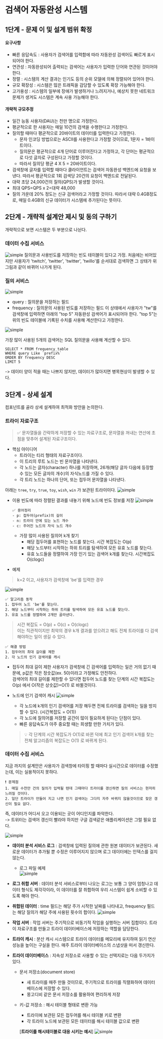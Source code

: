 # 검색어 자동완성 시스템
## 1단계 - 문제 이 및 설계 범위 확정
#### **요구사항**
* 빠른 응답속도 : 사용자가 검색어를 입력함에 따라 자동완성 검색어도 빠르게 표시되어야 한다.
* 연관성 : 자동완성되어 출력되는 검색어는 사용자가 입력한 단어와 연관된 것이어야 한다.
* 정렬 : 시스템의 계산 결과는 인기도 등의 순위 모델에 의해 정렬되어 있어야 한다.
* 규모 확장성 : 시스템은 많은 트래픽을 감당할 수 있도록 확장 가능해야 한다.
* 고가용성 : 시스템의 일부에 장애가 발생하거나 느려지거나, 예상치 못한 네트워크 문제가 생겨도 시스템은 계속 사용 가능해야 한다.

#### **개략적 규모추정**
* 일간 능동 사용자(DAU)는 천만 명으로 가정한다.
* 평균적으로 한 사용자는 매일 10건의 검색을 수행한다고 가정한다.
* 질의할 때마다 평균적으로 20바이트의 데이터를 입력한다고 가정한다.
    * 문자 인코딩 방법으로는 ASCII를 사용한다고 가정할 것이므로, 1문자 = 1바이트이다.
    * 질의문은 평균적으로 4개 단어로 이루어진다고 가정하고, 각 단어는 평균적으로 다섯 글자로 구성된다고 가정할 것이다.
    * 따라서 질의당 평균 4 X 5 = 20바이트이다.
* 검색창에 글자를 입력할 때마다 클라이언트는 검색어 자동완성 백엔드에 요청을 보낸다. 따라서 평균적으로 1회 검색당 20건의 요청이 백엔드로 전달된다.
* 대략 초당 24,000건의 질의(QPS)가 발생할 것이다.
* 최대 QPS=QPS x 2=대략 48,000
* 질의 가운데 20% 정도는 신규 검색어라고 가정할 것이다. 따라서 대략 0.4GB정도로, 매일 0.4GB의 신규 데이터가 시스템에 추가된다는 뜻이다.

## 2단계 - 개략적 설계안 제시 및 동의 구하기
개략적으로 보면 시스템은 두 부분으로 나뉜다.
### 데이터 수집 서비스
![simple](../image/13-2.png)
질의문과 사용빈도를 저장하는 빈도 테이블이 있다고 가정.
처음에는 비어있지만 사용자가 'twitch', 'twitter', 'twitter', 'twillo'를 순서대로 검색하면 그 상태가 위 그림과 같이 바뀌어 나가게 된다.
### 질의 서비스
![simple](../image/t13-1.png)
* query : 질의문을 저장하는 필드
* frequency : 질의문의 사용된 빈도를 저장하는 필드
이 상태에서 사용자가 "tw"를 검색창에 입력하면 아래의 "top 5" 자동완성 검색어가 표시되어야 한다.
"top 5"는 위의 빈도 테이블에 기록된 수치를 사용해 계산한다고 가정한다.

![simple](../image/13-3.png)

가장 많이 사용된 5개의 검색어는 SQL 질의문을 사용해 계산할 수 있다.
~~~shell
SELECT * FROM frequency_table
WHERE query Like `prefix%`
ORDER BY frequency DESC
LIMIT 5
~~~
-> 데이터 양이 적을 때는 나쁘지 않지만, 데이터가 많아지면 병목현상이 발생할 수 있다.

## 3단계 - 상세 설계
컴포넌트를 골라 상세 설계하여 최적화 방안을 논의한다.
### 트라이 자료구조
> ✅ 문자열들을 간략하게 저장할 수 있는 자료구조로, 문자열을 꺼내는 연산에 초점을 맞추어 설계된 자료구조이다.
* 핵심 아이디어
    * 트라이는 티리 형태의 자료구조이다.
    * 이 트리의 루트 노드는 빈 문자열을 나타낸다.
    * 각 노드는 글자(character) 하나를 저장하며, 26개(해당 글자 다음에 등장할 수 있는 모든 글자의 개수)의 자식노드를 가질 수 있다.
    * 각 트리 노드는 하나의 단어, 또는 접두어 문자열을 나타낸다.

아래는 `tree`, `try`, `true`, `toy`, `wish`, `win` 가 보관된 트라이이다. 
![simple](../image/13-5.png)

* 이용 빈도에 따라 정렬된 결과를 내놓기 위해 노드에 빈도 정보를 저장
![simple](../image/13-6.png)

    ~~~
    ✅ 용어정리
    - p: 접두어(prefix)의 길이
    - n: 트라이 안에 있는 노드 개수
    - c: 주어진 노드의 자식 노드 개수
    ~~~
    * 가장 많이 사용된 질의어 k개 찾기
        * 해당 접두어를 표현하는 노드를 찾는다. 시간 복잡도는 O(p)
        * 해당 노드부터 시작하는 하위 트리를 탐색하여 모든 유효 노드를 찾는다.
        * 유효 노드들을 정렬하여 가장 인기 있는 검색어 k개를 찾는다. 시간복잡도 O(clogc)
* 예제
> k=2 이고, 사용자가 검색창에 'be'를 입력한 경우

![simple](../image/13-7.png)
~~~
✅ 알고리즘 동작
1. 접두어 노드 'be'를 찾는다.
2. 해당 노드부터 시작하는 하위 트리를 탐색하여 모든 유효 노드를 찾는다. 
3. 유효 노드를 정렬하여 2개만 골라낸다.
~~~

> 시간 복잡도 = O(p) + O(c) + O(clogc)<br>
이는 직관적이지만 최악의 경우 k개 결과를 얻으려고 해도 전체 트라이를 다 검색해야하는 일이 생길 수 있다.
~~~
✅ 해결 방법
1. 접두어의 최대 길이를 제한
2. 각 노드의 인기 검색어를 캐시
~~~

* 접두어 최대 길이 제한
사용자가 검색창에 긴 검색어를 입력하는 일은 거의 없기 때문에, p값은 작은 정숫값(ex. 50)이라고 가정해도 안전하다.  
검색어의 최대 길이를 제한할 수 있다면 접두어 노드를 찾는 단계의 시간 복잡도는 O(p) 에서 O(작은 상숫값)=O(1) 로 바뀔것이다.

* 노드에 인기 검색어 캐시
![simple](../image/13-8.png)
    * 각 노드에 k개의 인기 검색어를 저장 해두면 전체 트라이를 검색하는 일을 방지할 수 있다. (시간복잡도 = O(1))
    * 각 노드에 질의어를 저장할 공간이 많이 필요하게 된다는 단점이 있다.
    * 빠른 응답속도가 아주 중요할 때는 희생할 만한 가치가 있다.

    > 💡 각 단계의 시간 복잡도가 O(1)로 바뀐 덕에 최고 인기 검색어 k개를 찾는 전체 알고리즘의 복잡도는 O(1) 로 바뀌게 된다.

### 데이터 수집 서비스
지금 까지의 설계안은 사용자가 검색창에 타이핑 할 때마다 실시간으로 데이터를 수정했는데, 이는 실용적이지 못하다.
~~~
❗️ 문제점
1. 매일 수천만 건의 질의가 입력될 텐데 그때마다 트라이를 갱신하면 질의 서비스는 현저히 느려질 것이다.
2. 일단 트라이가 만들어 지고 나면 인기 검색어는 그다지 자주 바뀌지 않을것이므로 잦은 갱신이 필요 없다.
~~~
즉, 데이터가 어디서 오고 이용되는 곳이 어디인지를 파악한다.  
-> 트위터는 검색어 갱신이 빨라야 하지만 구글 검색같은 애플리케이션은 그럴 필요 없다.

![simple](../image/13-9.png)
* **데이터 분석 서비스 로그** : 검색창에 입력된 질의에 관한 원본 데이터가 보관된다. 새로운 데이터가 추가될 뿐 수정은 이루어지지 않으며 로그 데이터에는 인덱스를 걸지 않는다.
    * 로그 파일 예제  
        ![simple](../image/t13-3.png)

* **로그 취합 서버** : 데이터 분석 서비스로부터 나오는 로그는 보통 그 양이 엄청나고 데이터 형식도 제각각이라, 이 데이터를 잘 취합하여 우리 시스템이 쉽게 소비할 수 있도록 해야 한다.
* **취합된 데이터** : time 필드는 해당 주가 시작한 날짜를 나타내고, frequency 필드는 해당 질의가 해당 주에 사용된 횟수의 합이다.
    ![simple](../image/t13-4.png)
* **작업 서버** : 작업 서버는 주기적으로 비동기적 작업을 실행하는 서버 집합이다. 트라이 자료구조를 만들고 트라이 데이터베이스에 저장하는 역할을 담당한다.
* **트라이 캐시** : 분산 캐시 시스템으로 트라이 데이터를 메모리에 유지하여 읽기 연산 성능을 높이는 구실을 한다. 매주 트라이 데이터베이스의 스냅샷을 떠서 갱신한다.
* **트라이 데이터베이스** : 지속성 저장소로 사용할 수 있는 선택지로는 다음 두가지가 있다.
    * 문서 저장소(document store)
        * 새 트라이를 매주 만들 것이므로, 주기적으로 트라이를 직렬화하여 데이터베이스에 저장할 수 있다. 
        * 몽고디비 같은 문서 저장소를 활용하여 편리하게 저장
    * 키-값 저장소 : 해시 테이블 형태로 변환 가능
        * 트라이에 보관된 모든 접두어를 해시 테이블 키로 변환
        * 각 트라이 노드에 보관된 모든 데이터를 해시 테이블 값으로 변환  
        
        
        [**트라이를 해시테이블로 대응 시키는 예시**]
        ![simple](../image/13-10.png)

